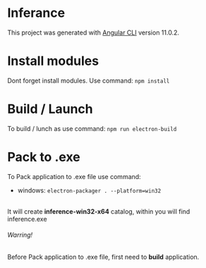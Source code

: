 # Inferance

This project was generated with [Angular CLI](https://github.com/angular/angular-cli) version 11.0.2.

# Install modules

Dont forget install modules. Use command: `npm install`

# Build / Launch
To build / lunch as use command: `npm run electron-build`

# Pack to .exe
To Pack application to .exe file use command: 
 * windows: `electron-packager . --platform=win32` 

\
It will create **inference-win32-x64** catalog, within you will find inference.exe 

###### Warring! 
Before Pack application to .exe file, first need to **build** application.

